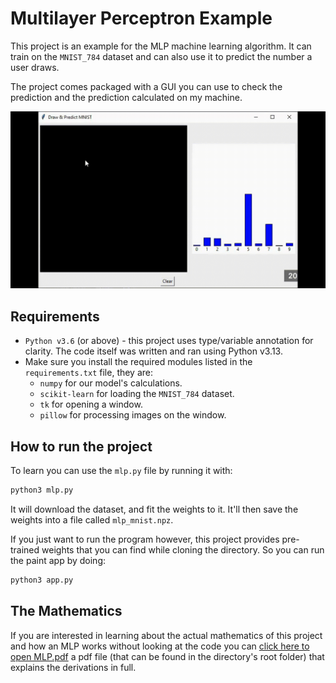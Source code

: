 # Multilayer Perceptron Example

This project is an example for the MLP machine learning algorithm. It can train on the `MNIST_784` dataset and can also use it to predict the number a user draws.

The project comes packaged with a GUI you can use to check the prediction and the prediction calculated on my machine.

<p align="center">
  <img src="./resources/Example.gif" />
</p>

## Requirements
- `Python v3.6` (or above) - this project uses type/variable annotation for clarity. The code itself was written and ran using Python v3.13.
- Make sure you install the required modules listed in the `requirements.txt` file, they are:
  - `numpy` for our model's calculations.
  - `scikit-learn` for loading the `MNIST_784` dataset.
  - `tk` for opening a window.
  - `pillow` for processing images on the window.

## How to run the project
To learn you can use the `mlp.py` file by running it with:

```py
python3 mlp.py
```

It will download the dataset, and fit the weights to it. It'll then save the weights into a file called `mlp_mnist.npz`.

If you just want to run the program however, this project provides pre-trained weights that you can find while cloning the directory. So you can run the paint app by doing:

```py
python3 app.py
```

## The Mathematics
If you are interested in learning about the actual mathematics of this project and how an MLP works without looking at the code you can [click here to open MLP.pdf](./MLP.pdf) a pdf file (that can be found in the directory's root folder) that explains the derivations in full.
